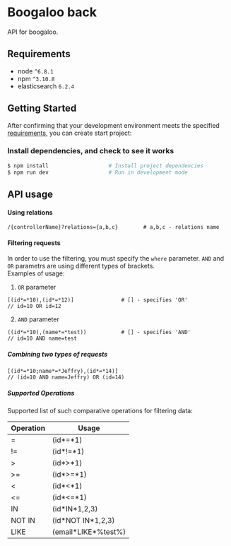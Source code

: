 # Boogaloo back

API for boogaloo.


## Requirements
* node `^6.8.1`
* npm `^3.10.8`
* elasticsearch `6.2.4`

## Getting Started

After confirming that your development environment meets the specified [requirements](#requirements), you can create start project:

### Install dependencies, and check to see it works

```bash
$ npm install                   # Install project dependencies
$ npm run dev                   # Run in development mode
```

## API usage

#### Using relations 
```$xslt
/{controllerName}?relations={a,b,c}        # a,b,c - relations name
```

#### Filtering requests
In order to use the filtering, you must specify the ```where``` parameter.
```AND``` and ```OR``` parametrs are using different types of brackets.<br />Examples of usage:
1. ```OR``` parameter
```$xslt
[(id*=*10),(id*=*12)]               # [] - specifies 'OR'
// id=10 OR id=12
```
2. ```AND``` parameter
```
((id*=*10),(name*=*test))           # [] - specifies 'AND'
// id=10 AND name=test
```

##### Combining two types of requests
```$xslt
[(id*=*10;name*=*Jeffry),(id*=*14)]
// (id=10 AND name=Jeffry) OR (id=14)
```

##### Supported Operations
Supported list of such comparative operations for filtering data:

| Operation  | Usage |
| ------------- | ------------- |
| =  | (id*=*1)  |
| !=  | (id*!=*1)  |
| \>  | (id*\>*1)  |
| >=  | (id*\>=*1)  |
| <  | (id*<*1)  |
| <=  | (id*<=*1)  |
| IN  | (id\*IN\*1,2,3)  |
| NOT IN  | (id\*NOT IN\*1,2,3)  |
| LIKE  | (email\*LIKE\*%test%)  |




